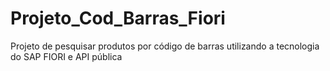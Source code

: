 # Projeto_Cod_Barras_Fiori
Projeto de pesquisar produtos por código de barras utilizando a tecnologia do SAP FIORI e API pública
